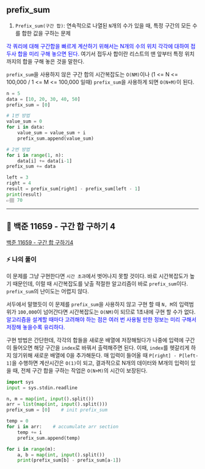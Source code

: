 ## prefix_sum

1. `Prefix_sum(구간 합)`: 연속적으로 나열된 `N`개의 수가 있을 때, 특정 구간의 모든 수를 합한 값을 구하는 문제

<span style='color:blue'>각 쿼리에 대해 구간합을 빠르게 계산하기 위해서는 N개의 수의 위치 각각에 대하여 접두사 합을 미리 구해 놓으면 된다.</span>
여기서 접두사 합이란 리스트의 맨 앞부터 특정 위치까지의 합을 구해 놓은 것을 말한다.

`prefix_sum`을 사용하지 않은 구간 합의 시간복잡도는 `O(NM)`이나 (1 <= N <= 100,000 / 1 <= M <= 100,000 일때) `prefix_sum`을 사용하게 되면 `O(N+M)`이 된다.

```python
n = 5
data = [10, 20, 30, 40, 50]
prefix_sum = [0]

# 1번 방법
value_sum = 0
for i in data:
    value_sum = value_sum + i
    prefix_sum.append(value_sum)

# 2번 방법
for i in range(1, n):
    data[i] += data[i-1]
prefix_sum += data

left = 3
right = 4
result = prefix_sum[right] - prefix_sum[left - 1]
print(result)
👉🏽 70

```

---
## 📍 백준 11659 - 구간 합 구하기 4 
<a href='https://www.acmicpc.net/problem/11659'>백준 11659 - 구간 합 구하기4</a>

### ⚡️ 나의 풀이
이 문제를 그냥 구현한다면 `시간 초과`에서 벗어나지 못할 것이다. 바로 시간복잡도가 높기 때문인데, 이럴 때 시간복잡도를 낮출 적절한 알고리즘이 바로 `prefix_sum`이다. `prefix_sum`의 난이도는 어렵지 않다. 

서두에서 말했듯이 이 문제를 `prefix_sum`을 사용하지 않고 구현 할 때  `N, M`의 입력범위가 `100,000`이 넘어간다면 시간복잡도는 `O(NM)`이 되므로 1초내에 구현 할 수가 없다. <span style='color:blue'>알고리즘을 설계할 때마다 고려해야 하는 점은 여러 번 사용될 만한 정보는 미리 구해서 저장해 놓을수록 유리하다.</span> 

구현 방법은 간단한데, 각각의 합들을 새로운 배열에 저장해뒀다가 나중에 입력에 구간이 들어오면 해당 구간을 `index`로 바꿔서 출력해주면 된다. 이때, `index`를 헷갈리게 하지 않기위해 새로운 배열에 0을 추가해둔다. 매 입력이 들어올 때 `P[right] - P[left-1]`을 수행하면 계산시간은 `O(1)`이 되고, 결과적으로 N개의 데이터와 M개의 입력이 있을 때, 전체 구간 합을 구하는 작업은 `O(N+M)`의 시간이 보장된다.

```python
import sys
input = sys.stdin.readline

n, m = map(int, input().split())
arr = list(map(int, input().split()))
prefix_sum = [0]    # init prefix_sum    

temp = 0    
for i in arr:    # accumulate arr section 
    temp += i
    prefix_sum.append(temp)

for i in range(m):
    a, b = map(int, input().split())
    print(prefix_sum[b] - prefix_sum[a-1])
```

